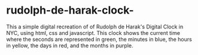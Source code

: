 # rudolph-de-harak-clock-
This a simple digital recreation of of Rudolph de Harak's Digital Clock in NYC, using html, css and javascript. This clock shows the current time where the seconds are represented in green, the minutes in blue, the hours in yellow, the days in red, and the months in purple. 
